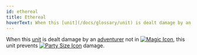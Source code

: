 ```yaml
---
id: ethereal
title: Ethereal
hoverText: When this [unit](/docs/glossary/unit) is dealt damage by an [adventurer](/docs/glossary/adventurer) not in [<img src="/icons/magic.svg" alt="Magic Icon" class="icon-svg" />](/docs/battles/battle-forms/magic), this unit prevents [<img src="/icons/party-size.svg" alt="Party Size Icon" class="icon-svg" />](/docs/glossary/party-size) damage.
---
```


When this [unit](/docs/glossary/unit) is dealt damage by an [adventurer](/docs/glossary/adventurer) not in [<img src="/icons/magic.svg" alt="Magic Icon" class="icon-svg" />](/docs/battles/battle-forms/magic), this unit prevents [<img src="/icons/party-size.svg" alt="Party Size Icon" class="icon-svg" />](/docs/glossary/party-size) damage.
